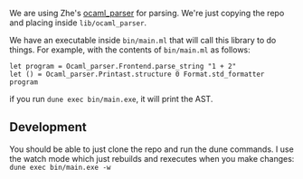 We are using Zhe's [ocaml_parser](https://github.com/zhezhouzz/ocaml_parser/)
for parsing. We're just copying the repo and placing inside `lib/ocaml_parser`.

We have an executable inside `bin/main.ml` that will call this library to do
things. For example, with the contents of `bin/main.ml` as follows:

```
let program = Ocaml_parser.Frontend.parse_string "1 + 2"
let () = Ocaml_parser.Printast.structure 0 Format.std_formatter program
```

if you run `dune exec bin/main.exe`, it will print the AST.

## Development

You should be able to just clone the repo and run the dune commands. I use the
watch mode which just rebuilds and rexecutes when you make changes:
`dune exec bin/main.exe -w`
